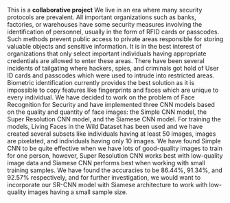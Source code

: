 This is a **collaborative project** 
We live in an era where many security protocols are prevalent. All important organizations such as banks, factories, or warehouses have some security measures involving the identification of personnel, usually in the form of RFID cards or passcodes. Such methods prevent public access to private areas responsible for storing valuable objects and sensitive information. It is in the best interest of organizations that only select important individuals having appropriate credentials are allowed to enter these areas. There have been several incidents of tailgating where hackers, spies, and criminals got hold of User ID cards and passcodes which were used to intrude into restricted areas. Biometric identification currently provides the best solution as it is impossible to copy features like fingerprints and faces which are unique to every individual. We have decided to work on the problem of Face Recognition for Security and have implemented three CNN models based on the quality and quantity of face images: the Simple CNN model, the Super Resolution CNN model, and the Siamese CNN model. For training the models, Living Faces in the Wild Dataset has been used and we have created several subsets like individuals having at least 50 images, images are pixelated, and individuals having only 10 images. We have found Simple CNN to be quite effective when we have lots of good-quality images to train for one person, however, Super Resolution CNN works best with low-quality image data and Siamese CNN performs best when working with small training samples. We have found the accuracies to be 86.44%, 91.34%, and 92.57% respectively, and for further investigation, we would want to incorporate our SR-CNN model with Siamese architecture to work with low-quality images having a small sample size.
